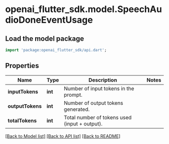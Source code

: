 # openai_flutter_sdk.model.SpeechAudioDoneEventUsage

## Load the model package
```dart
import 'package:openai_flutter_sdk/api.dart';
```

## Properties
Name | Type | Description | Notes
------------ | ------------- | ------------- | -------------
**inputTokens** | **int** | Number of input tokens in the prompt. | 
**outputTokens** | **int** | Number of output tokens generated. | 
**totalTokens** | **int** | Total number of tokens used (input + output). | 

[[Back to Model list]](../README.md#documentation-for-models) [[Back to API list]](../README.md#documentation-for-api-endpoints) [[Back to README]](../README.md)


